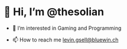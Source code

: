   # 👋 Hi, I’m @thesolian
- 👀 I’m interested in Gaming and Programming
<!-- - 🌱 I’m currently learning Computer scientist -->
- 📫 How to reach me levin.gsell@bluewin.ch

<!---
levingsell/levingsell is a ✨ special ✨ repository because its `README.md` (this file) appears on your GitHub profile.
You can click the Preview link to take a look at your changes.

- 💞️ I’m looking to collaborate on ...
--->
